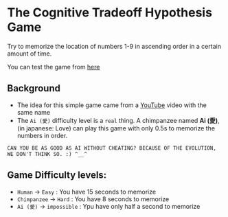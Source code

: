 # The Cognitive Tradeoff Hypothesis Game

Try to memorize the location of numbers 1-9 in ascending order in a certain amount of time.

You can test the game from [here](https://mhdmhsni.github.io/Ai)

## Background

- The idea for this simple game came from a [YouTube](https://youtu.be/ktkjUjcZid0) video with the same name
- The `Ai (愛)` difficulty level is a `real` thing. A chimpanzee named **Ai (愛)**, (in japanese: Love) can play this game with only 0.5s to memorize the numbers in order.

`CAN YOU BE AS GOOD AS AI WITHOUT CHEATING? BECAUSE OF THE EVOLUTION, WE DON'T THINK SO. :) ^__^`

## Game Difficulty levels:

- `Human` -> `Easy` : You have 15 seconds to memorize
- `Chimpanzee` -> `Hard` : You have 8 seconds to memorize
- `Ai (愛)` -> `impossible` : Ypu have only half a second to memorize
